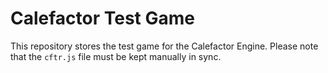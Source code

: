 # Calefactor Test Game

This repository stores the test game for the Calefactor Engine.
Please note that the `cftr.js` file must be kept manually in sync.
